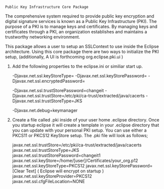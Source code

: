 
	Public Key Infrastructure Core Package

The comprehensive system required to provide public key encryption and digital signature services is known as a Public Key Infrastructure (PKI). The purpose of a PKI is to manage keys and certificates. By managing keys and certificates through a PKI, an organization establishes and maintains a trustworthy networking environment.

This package allows a user to setup an SSLContext to use inside the Eclipse architecture.  Using this core package there are two ways to initialize the PKI setup, (additionally,  A UI is forthcoming org.eclipse.pki.ui )

1.  Add the following properties to the eclipse.ini or similiar start up.

	-Djavax.net.ssl.keyStoreType=
	-Djavax.net.ssl.keyStorePassword=
	-Djavax.net.ssl.encryptedPassword=

	-Djavax.net.ssl.trustStorePassword=changeit
	-Djavax.net.ssl.trustStore=/etc/pki/ca-trust/extracted/java/cacerts
	-Djavax.net.ssl.trustStoreType=JKS
	
	-Djavax.net.debug=keymanager

2.  Create a file called .pki inside of your user home .eclipse directory.  Once you startup eclipse it will create a template in your .eclipse directory that you can update with your personal PKI setup. You can use either a PKCS11 or PKCS12 KeyStore setup.  The .pki file will look as follows;

	javax.net.ssl.trustStore=/etc/pki/ca-trust/extracted/java/cacerts
	javax.net.ssl.trustStoreType=JKS
	javax.net.ssl.trustStorePassword=changeit1
	javax.net.ssl.keyStore=/home/[user]/Certificates/your_org.p12
	javax.net.ssl.keyStoreType=PKCS12
	javax.net.ssl.keyStorePassword=[Clear Text] ( Eclipse will encrypt on startup )
	javax.net.ssl.keyStoreProvider=PKCS12
	javax.net.ssl.cfgFileLocation=NONE

 
	